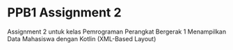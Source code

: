 # PPB1 Assignment 2
Assignment 2 untuk kelas Pemrograman Perangkat Bergerak 1
Menampilkan Data Mahasiswa dengan Kotlin (XML-Based Layout)
